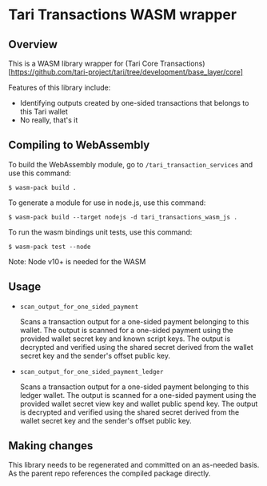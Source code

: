 # Tari Transactions WASM wrapper

## Overview

This is a WASM library wrapper for (Tari Core Transactions)[https://github.com/tari-project/tari/tree/development/base_layer/core]

Features of this library include:

- Identifying outputs created by one-sided transactions that belongs to this Tari wallet
- No really, that's it

## Compiling to WebAssembly

To build the WebAssembly module, go to `/tari_transaction_services` and use this command:

    $ wasm-pack build .

To generate a module for use in node.js, use this command:

    $ wasm-pack build --target nodejs -d tari_transactions_wasm_js .

To run the wasm bindings unit tests, use this command:

    $ wasm-pack test --node

Note: Node v10+ is needed for the WASM

## Usage

- `scan_output_for_one_sided_payment`
  
  Scans a transaction output for a one-sided payment belonging to this wallet. The output is scanned for a one-sided 
  payment using the provided wallet secret key and known script keys. The output is decrypted and verified using the 
  shared secret derived from the wallet secret key and the sender's offset public key.
 

- `scan_output_for_one_sided_payment_ledger`
  
  Scans a transaction output for a one-sided payment belonging to this 
  ledger wallet. The output is scanned for a one-sided payment using the provided wallet secret view key and wallet 
  public spend key. The output is decrypted and verified using the shared secret derived from the wallet secret key 
  and the sender's offset public key. 

## Making changes

This library needs to be regenerated and committed on an as-needed basis. As the parent repo references the compiled 
package directly.
